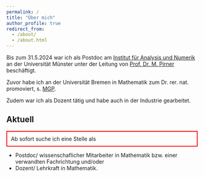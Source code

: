 ```yaml
---
permalink: /
title: "Über mich"
author_profile: true
redirect_from: 
  - /about/
  - /about.html
---
```


Bis zum 31.5.2024 war ich als Postdoc am [Institut für Analysis und Numerik](https://www.uni-muenster.de/AMM/index.shtml) an der Universität Münster unter der Leitung von [Prof. Dr. M. Pirner](https://www.uni-muenster.de/AMM/en/Pirner/index.shtml) beschäftigt.

Zuvor habe ich an der Universität Bremen in Mathematik zum Dr. rer. nat. promoviert, s. [MGP](https://www.mathgenealogy.org/id.php?id=277103).

Zudem war ich als Dozent tätig und habe auch in der Industrie gearbeitet.

## Aktuell
<p style="padding: 10px; border: 2px solid red;">
Ab sofort suche ich eine Stelle als
<ul>
<li>Postdoc/ wissenschaflicher Mitarbeiter in Mathematik bzw. einer verwandten Fachrichtung und/oder</li>
<li>Dozent/ Lehrkraft in Mathematik.</li>
</ul>
</p>
<!-- <h2 id="postal">Postal address</h2> -->

<!-- ## Postanschrift
nicht länger aktuell  -->

<!-- <h2 id="office">Office</h2> -->
<!--## Büro
nicht länger aktuell  -->



 










 


